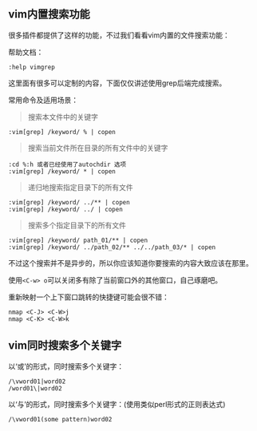 
## vim内置搜索功能

很多插件都提供了这样的功能，不过我们看看vim内置的文件搜索功能：

帮助文档：

    :help vimgrep

这里面有很多可以定制的内容，下面仅仅讲述使用grep后端完成搜索。


常用命令及适用场景：

> 搜索本文件中的关键字

    :vim[grep] /keyword/ % | copen

> 搜索当前文件所在目录的所有文件中的关键字

    :cd %:h 或者已经使用了autochdir 选项
    :vim[grep] /keyword/ * | copen

> 递归地搜索指定目录下的所有文件

    :vim[grep] /keyword/ ../** | copen
    :vim[grep] /keyword/ ../ | copen

> 搜索多个指定目录下的所有文件

    :vim[grep] /keyword/ path_01/** | copen
    :vim[grep] /keyword/ ../path_02/** ../../path_03/* | copen


不过这个搜索并不是异步的，所以你应该知道你要搜索的内容大致应该在那里。

使用`<C-w> o`可以关闭多有除了当前窗口外的其他窗口，自己琢磨吧。

重新映射一个上下窗口跳转的快捷键可能会很不错：

    nmap <C-J> <C-W>j
    nmap <C-K> <C-W>k


## vim同时搜索多个关键字

以‘或’的形式，同时搜索多个关键字：

    /\vword01|word02
    /word01\|word02


以‘与’的形式，同时搜索多个关键字：(使用类似perl形式的正则表达式)

    /\vword01(some pattern)word02



